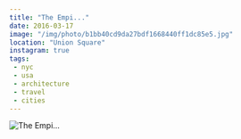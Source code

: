 ```yaml
---
title: "The Empi..."
date: 2016-03-17
image: "/img/photo/b1bb40cd9da27bdf1668440ff1dc85e5.jpg"
location: "Union Square"
instagram: true
tags:
 - nyc
 - usa
 - architecture
 - travel
 - cities
---
```


![The Empi...](/img/photo/b1bb40cd9da27bdf1668440ff1dc85e5.jpg)
